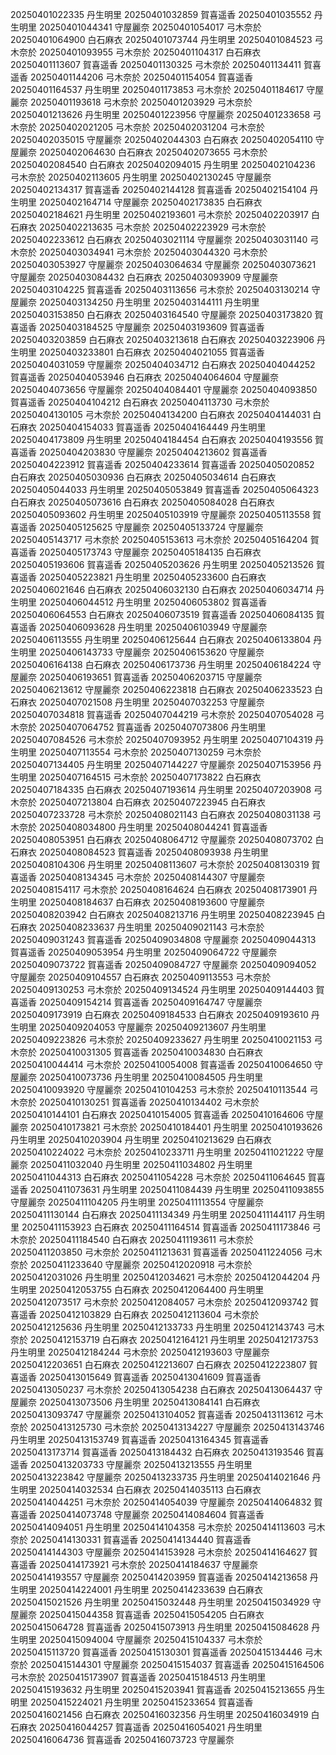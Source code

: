20250401022335 丹生明里
20250401032859 賀喜遥香
20250401035552 丹生明里
20250401044341 守屋麗奈
20250401054017 弓木奈於
20250401064900 白石麻衣
20250401073744 丹生明里
20250401084523 弓木奈於
20250401093955 弓木奈於
20250401104317 白石麻衣
20250401113607 賀喜遥香
20250401130325 弓木奈於
20250401134411 賀喜遥香
20250401144206 弓木奈於
20250401154054 賀喜遥香
20250401164537 丹生明里
20250401173853 弓木奈於
20250401184617 守屋麗奈
20250401193618 弓木奈於
20250401203929 弓木奈於
20250401213626 丹生明里
20250401223956 守屋麗奈
20250401233658 弓木奈於
20250402021205 弓木奈於
20250402031204 弓木奈於
20250402035015 守屋麗奈
20250402044303 白石麻衣
20250402054110 守屋麗奈
20250402064630 白石麻衣
20250402073655 弓木奈於
20250402084540 白石麻衣
20250402094015 丹生明里
20250402104236 弓木奈於
20250402113605 丹生明里
20250402130245 守屋麗奈
20250402134317 賀喜遥香
20250402144128 賀喜遥香
20250402154104 丹生明里
20250402164714 守屋麗奈
20250402173835 白石麻衣
20250402184621 丹生明里
20250402193601 弓木奈於
20250402203917 白石麻衣
20250402213635 弓木奈於
20250402223929 弓木奈於
20250402233612 白石麻衣
20250403021114 守屋麗奈
20250403031140 弓木奈於
20250403034941 弓木奈於
20250403044320 弓木奈於
20250403053927 守屋麗奈
20250403064634 守屋麗奈
20250403073621 守屋麗奈
20250403084432 白石麻衣
20250403093909 守屋麗奈
20250403104225 賀喜遥香
20250403113656 弓木奈於
20250403130214 守屋麗奈
20250403134250 丹生明里
20250403144111 丹生明里
20250403153850 白石麻衣
20250403164540 守屋麗奈
20250403173820 賀喜遥香
20250403184525 守屋麗奈
20250403193609 賀喜遥香
20250403203859 白石麻衣
20250403213618 白石麻衣
20250403223906 丹生明里
20250403233801 白石麻衣
20250404021055 賀喜遥香
20250404031059 守屋麗奈
20250404034712 白石麻衣
20250404044252 賀喜遥香
20250404053946 白石麻衣
20250404064604 守屋麗奈
20250404073656 守屋麗奈
20250404084401 守屋麗奈
20250404093850 賀喜遥香
20250404104212 白石麻衣
20250404113730 弓木奈於
20250404130105 弓木奈於
20250404134200 白石麻衣
20250404144031 白石麻衣
20250404154033 賀喜遥香
20250404164449 丹生明里
20250404173809 丹生明里
20250404184454 白石麻衣
20250404193556 賀喜遥香
20250404203830 守屋麗奈
20250404213602 賀喜遥香
20250404223912 賀喜遥香
20250404233614 賀喜遥香
20250405020852 白石麻衣
20250405030936 白石麻衣
20250405034614 白石麻衣
20250405044033 丹生明里
20250405053849 賀喜遥香
20250405064323 白石麻衣
20250405073616 白石麻衣
20250405084028 白石麻衣
20250405093602 丹生明里
20250405103919 守屋麗奈
20250405113558 賀喜遥香
20250405125625 守屋麗奈
20250405133724 守屋麗奈
20250405143717 弓木奈於
20250405153613 弓木奈於
20250405164204 賀喜遥香
20250405173743 守屋麗奈
20250405184135 白石麻衣
20250405193606 賀喜遥香
20250405203626 丹生明里
20250405213526 賀喜遥香
20250405223821 丹生明里
20250405233600 白石麻衣
20250406021646 白石麻衣
20250406032130 白石麻衣
20250406034714 丹生明里
20250406044512 丹生明里
20250406053802 賀喜遥香
20250406064553 白石麻衣
20250406073519 賀喜遥香
20250406084135 賀喜遥香
20250406093628 丹生明里
20250406103949 守屋麗奈
20250406113555 丹生明里
20250406125644 白石麻衣
20250406133804 丹生明里
20250406143733 守屋麗奈
20250406153620 守屋麗奈
20250406164138 白石麻衣
20250406173736 丹生明里
20250406184224 守屋麗奈
20250406193651 賀喜遥香
20250406203715 守屋麗奈
20250406213612 守屋麗奈
20250406223818 白石麻衣
20250406233523 白石麻衣
20250407021508 丹生明里
20250407032253 守屋麗奈
20250407034818 賀喜遥香
20250407044219 弓木奈於
20250407054028 弓木奈於
20250407064752 賀喜遥香
20250407073806 丹生明里
20250407084526 弓木奈於
20250407093952 丹生明里
20250407104319 丹生明里
20250407113554 弓木奈於
20250407130259 弓木奈於
20250407134405 丹生明里
20250407144227 守屋麗奈
20250407153956 丹生明里
20250407164515 弓木奈於
20250407173822 白石麻衣
20250407184335 白石麻衣
20250407193614 丹生明里
20250407203908 弓木奈於
20250407213804 白石麻衣
20250407223945 白石麻衣
20250407233728 弓木奈於
20250408021143 白石麻衣
20250408031138 弓木奈於
20250408034800 丹生明里
20250408044241 賀喜遥香
20250408053951 白石麻衣
20250408064712 守屋麗奈
20250408073702 白石麻衣
20250408084523 賀喜遥香
20250408093938 丹生明里
20250408104306 丹生明里
20250408113607 弓木奈於
20250408130319 賀喜遥香
20250408134345 弓木奈於
20250408144307 守屋麗奈
20250408154117 弓木奈於
20250408164624 白石麻衣
20250408173901 丹生明里
20250408184637 白石麻衣
20250408193600 守屋麗奈
20250408203942 白石麻衣
20250408213716 丹生明里
20250408223945 白石麻衣
20250408233637 丹生明里
20250409021143 弓木奈於
20250409031243 賀喜遥香
20250409034808 守屋麗奈
20250409044313 賀喜遥香
20250409053954 丹生明里
20250409064722 守屋麗奈
20250409073722 賀喜遥香
20250409084727 守屋麗奈
20250409094052 守屋麗奈
20250409104557 白石麻衣
20250409113553 弓木奈於
20250409130253 弓木奈於
20250409134524 丹生明里
20250409144403 賀喜遥香
20250409154214 賀喜遥香
20250409164747 守屋麗奈
20250409173919 白石麻衣
20250409184533 白石麻衣
20250409193610 丹生明里
20250409204053 守屋麗奈
20250409213607 丹生明里
20250409223826 弓木奈於
20250409233627 丹生明里
20250410021153 弓木奈於
20250410031305 賀喜遥香
20250410034830 白石麻衣
20250410044414 弓木奈於
20250410054008 賀喜遥香
20250410064650 守屋麗奈
20250410073736 丹生明里
20250410084505 丹生明里
20250410093920 守屋麗奈
20250410104253 弓木奈於
20250410113544 弓木奈於
20250410130251 賀喜遥香
20250410134402 弓木奈於
20250410144101 白石麻衣
20250410154005 賀喜遥香
20250410164606 守屋麗奈
20250410173821 弓木奈於
20250410184401 丹生明里
20250410193626 丹生明里
20250410203904 丹生明里
20250410213629 白石麻衣
20250410224022 弓木奈於
20250410233711 丹生明里
20250411021222 守屋麗奈
20250411032040 丹生明里
20250411034802 丹生明里
20250411044313 白石麻衣
20250411054228 弓木奈於
20250411064645 賀喜遥香
20250411073631 丹生明里
20250411084439 丹生明里
20250411093855 守屋麗奈
20250411104205 丹生明里
20250411113554 守屋麗奈
20250411130144 白石麻衣
20250411134349 丹生明里
20250411144117 丹生明里
20250411153923 白石麻衣
20250411164514 賀喜遥香
20250411173846 弓木奈於
20250411184540 白石麻衣
20250411193611 弓木奈於
20250411203850 弓木奈於
20250411213631 賀喜遥香
20250411224056 弓木奈於
20250411233640 守屋麗奈
20250412020918 弓木奈於
20250412031026 丹生明里
20250412034621 弓木奈於
20250412044204 丹生明里
20250412053755 白石麻衣
20250412064400 丹生明里
20250412073517 弓木奈於
20250412084057 弓木奈於
20250412093742 賀喜遥香
20250412103829 白石麻衣
20250412113604 弓木奈於
20250412125636 丹生明里
20250412133733 丹生明里
20250412143743 弓木奈於
20250412153719 白石麻衣
20250412164121 丹生明里
20250412173753 丹生明里
20250412184244 弓木奈於
20250412193603 守屋麗奈
20250412203651 白石麻衣
20250412213607 白石麻衣
20250412223807 賀喜遥香
20250413015649 賀喜遥香
20250413041609 賀喜遥香
20250413050237 弓木奈於
20250413054238 白石麻衣
20250413064437 守屋麗奈
20250413073506 丹生明里
20250413084141 白石麻衣
20250413093747 守屋麗奈
20250413104052 賀喜遥香
20250413113612 弓木奈於
20250413125730 弓木奈於
20250413134227 守屋麗奈
20250413143746 丹生明里
20250413153749 賀喜遥香
20250413164345 賀喜遥香
20250413173714 賀喜遥香
20250413184432 白石麻衣
20250413193546 賀喜遥香
20250413203733 守屋麗奈
20250413213555 丹生明里
20250413223842 守屋麗奈
20250413233735 丹生明里
20250414021646 丹生明里
20250414032534 白石麻衣
20250414035113 白石麻衣
20250414044251 弓木奈於
20250414054039 守屋麗奈
20250414064832 賀喜遥香
20250414073748 守屋麗奈
20250414084604 賀喜遥香
20250414094051 丹生明里
20250414104358 弓木奈於
20250414113603 弓木奈於
20250414130331 賀喜遥香
20250414134440 賀喜遥香
20250414144303 守屋麗奈
20250414153928 弓木奈於
20250414164627 賀喜遥香
20250414173921 弓木奈於
20250414184637 守屋麗奈
20250414193557 守屋麗奈
20250414203959 賀喜遥香
20250414213658 丹生明里
20250414224001 丹生明里
20250414233639 白石麻衣
20250415021526 丹生明里
20250415032448 丹生明里
20250415034929 守屋麗奈
20250415044358 賀喜遥香
20250415054205 白石麻衣
20250415064728 賀喜遥香
20250415073913 丹生明里
20250415084628 丹生明里
20250415094004 守屋麗奈
20250415104337 弓木奈於
20250415113720 賀喜遥香
20250415130301 賀喜遥香
20250415134446 弓木奈於
20250415144301 守屋麗奈
20250415154037 賀喜遥香
20250415164506 弓木奈於
20250415173907 賀喜遥香
20250415184513 丹生明里
20250415193632 丹生明里
20250415203941 賀喜遥香
20250415213655 丹生明里
20250415224021 丹生明里
20250415233654 賀喜遥香
20250416021456 白石麻衣
20250416032356 丹生明里
20250416034919 白石麻衣
20250416044257 賀喜遥香
20250416054021 丹生明里
20250416064736 賀喜遥香
20250416073723 守屋麗奈

